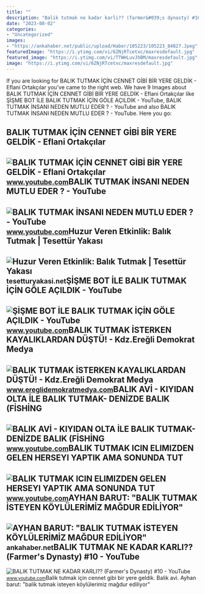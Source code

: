 ```yaml
---
title: ""
description: "Balik tutmak ne kadar karli?? (farmer&#039;s dynasty) #10"
date: "2023-08-02"
categories:
- "Uncategorized"
images:
- "https://ankahaber.net/public/upload/Haber/105223/105223_84827.Jpeg"
featuredImage: "https://i.ytimg.com/vi/6ZNjRTcetxc/maxresdefault.jpg"
featured_image: "https://i.ytimg.com/vi/TTWHLuvJhBM/maxresdefault.jpg"
image: "https://i.ytimg.com/vi/6ZNjRTcetxc/maxresdefault.jpg"
---
```


If you are looking for BALIK TUTMAK İÇİN CENNET GİBİ BİR YERE GELDİK - Eflani Ortakçılar you've came to the right web. We have 9 Images about BALIK TUTMAK İÇİN CENNET GİBİ BİR YERE GELDİK - Eflani Ortakçılar like ŞİŞME BOT İLE BALIK TUTMAK İÇİN GÖLE AÇILDIK - YouTube, BALIK TUTMAK İNSANI NEDEN MUTLU EDER ? - YouTube and also BALIK TUTMAK İNSANI NEDEN MUTLU EDER ? - YouTube. Here you go:

BALIK TUTMAK İÇİN CENNET GİBİ BİR YERE GELDİK - Eflani Ortakçılar
-----------------------------------------------------------------

 ![BALIK TUTMAK İÇİN CENNET GİBİ BİR YERE GELDİK - Eflani Ortakçılar](https://i.ytimg.com/vi/6ZNjRTcetxc/maxresdefault.jpg) <small>www.youtube.com</small>BALIK TUTMAK İNSANI NEDEN MUTLU EDER ? - YouTube
------------------------------------------------

 ![BALIK TUTMAK İNSANI NEDEN MUTLU EDER ? - YouTube](https://i.ytimg.com/vi/RL1l3NEYV3w/maxresdefault.jpg) <small>www.youtube.com</small>Huzur Veren Etkinlik: Balık Tutmak | Tesettür Yakası
----------------------------------------------------

 ![Huzur Veren Etkinlik: Balık Tutmak | Tesettür Yakası](http://tesetturyakasi.net/wp-content/uploads/2017/08/istanbulda_balik_en_iyi_nerede_avlanir_2.jpg) <small>tesetturyakasi.net</small>ŞİŞME BOT İLE BALIK TUTMAK İÇİN GÖLE AÇILDIK - YouTube
------------------------------------------------------

 ![ŞİŞME BOT İLE BALIK TUTMAK İÇİN GÖLE AÇILDIK - YouTube](https://i.ytimg.com/vi/r-JW64fNWvQ/maxresdefault.jpg) <small>www.youtube.com</small>BALIK TUTMAK İSTERKEN KAYALIKLARDAN DÜŞTÜ! - Kdz.Ereğli Demokrat Medya
----------------------------------------------------------------------

 ![BALIK TUTMAK İSTERKEN KAYALIKLARDAN DÜŞTÜ! - Kdz.Ereğli Demokrat Medya](http://www.ereglidemokratmedya.com/image/haber/2021/5/balik-tutmak-isterken-kayaliklardan-dustu-9-2652021131258.jpg) <small>www.ereglidemokratmedya.com</small>BALIK AVİ - KIYIDAN OLTA İLE BALIK TUTMAK- DENİZDE BALIK (FİSHİNG
-----------------------------------------------------------------

 ![BALIK AVİ - KIYIDAN OLTA İLE BALIK TUTMAK- DENİZDE BALIK (FİSHİNG](https://i.ytimg.com/vi/TTWHLuvJhBM/maxresdefault.jpg) <small>www.youtube.com</small>BALIK TUTMAK ICIN ELIMIZDEN GELEN HERSEYI YAPTIK AMA SONUNDA TUT
----------------------------------------------------------------

 ![BALIK TUTMAK ICIN ELIMIZDEN GELEN HERSEYI YAPTIK AMA SONUNDA TUT](https://i.ytimg.com/vi/sRNsexGXatk/maxresdefault.jpg) <small>www.youtube.com</small>AYHAN BARUT: "BALIK TUTMAK İSTEYEN KÖYLÜLERİMİZ MAĞDUR EDİLİYOR"
----------------------------------------------------------------

 ![AYHAN BARUT: "BALIK TUTMAK İSTEYEN KÖYLÜLERİMİZ MAĞDUR EDİLİYOR"](https://ankahaber.net/public/upload/Haber/105223/105223_84827.Jpeg) <small>ankahaber.net</small>BALIK TUTMAK NE KADAR KARLI?? (Farmer's Dynasty) #10 - YouTube
--------------------------------------------------------------

 ![BALIK TUTMAK NE KADAR KARLI?? (Farmer's Dynasty) #10 - YouTube](https://i.ytimg.com/vi/FQ1pwP5Tqx8/maxresdefault.jpg) <small>www.youtube.com</small>Balik tutmak i̇çi̇n cennet gi̇bi̇ bi̇r yere geldi̇k. Balik avi̇. Ayhan barut: "balik tutmak i̇steyen köylüleri̇mi̇z mağdur edi̇li̇yor"

